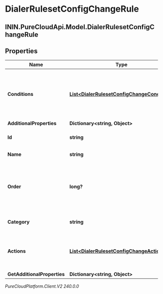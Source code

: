 # DialerRulesetConfigChangeRule

## ININ.PureCloudApi.Model.DialerRulesetConfigChangeRule

## Properties

|Name | Type | Description | Notes|
|------------ | ------------- | ------------- | -------------|
| **Conditions** | [**List&lt;DialerRulesetConfigChangeCondition&gt;**](DialerRulesetConfigChangeCondition) | The list of rule conditions; all must evaluate to true to trigger the rule actions | [optional] |
| **AdditionalProperties** | **Dictionary&lt;string, Object&gt;** |  | [optional] |
| **Id** | **string** | The identifier of the rule | [optional] |
| **Name** | **string** | The name of the rule | [optional] |
| **Order** | **long?** | The ranked order of the rule; rules are processed from lowest number to highest | [optional] |
| **Category** | **string** | The category of the rule | [optional] |
| **Actions** | [**List&lt;DialerRulesetConfigChangeAction&gt;**](DialerRulesetConfigChangeAction) | The list of rule actions to be taken if the conditions are true | [optional] |
| **GetAdditionalProperties** | **Dictionary&lt;string, Object&gt;** |  | [optional] |



_PureCloudPlatform.Client.V2 240.0.0_
